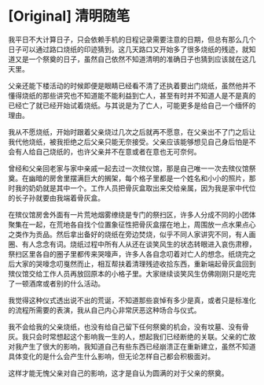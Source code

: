 # [Original] 清明随笔


我平日不大计算日子，只会依赖手机的日程记录需要注意的日期，但总有那么几个日子可以通过路口烧纸的印迹猜到。这几天路口又开始多了很多烧纸的残迹，就知道又是一个祭奠的日子，虽然自己依然不知道清明的准确日子也猜到应该就在这几天里。

父亲还能下楼活动的时候即便是眼睛已经看不清了还执着要出门烧纸，虽然他并不懂得烧纸的那些讲究也不知道能不能利益到亡人，甚至有时并不知道人是不是真的已经亡了就已经开始试着烧纸。与其说是为了亡人，可能更多是给自己一个缅怀的理由。

我从不愿烧纸，开始时跟着父亲烧过几次之后就再不愿意，在父亲出不了门之后让我代他烧纸，被我拒绝之后父亲只能无奈接受。父亲应该能够想见自己身后怕是不会有人给自己烧纸的，也许父亲并不在意或者在意也无可奈何。

曾经和父亲回老家与家中亲戚一起去过一次殡仪馆，那是自己唯一一次去殡仪馆祭奠。在幽暗的房舍里摆满巨大的搁架，每个格子里都是一个姓名和小小的照片，那时我的奶奶就是其中一个。工作人员把骨灰盒取出来交给亲属，因为我是家中代位的长子孙就要由我端着骨灰盒。

在殡仪馆房舍外面有一片荒地烟雾缭绕是专门的祭扫区，许多人分成不同的小团体聚集在一起，在荒地各自找个位置象征性把骨灰盒摆在地上，周围放一点水果点心之类作为贡品。然后拿出备好的烧纸在旁边焚烧，似乎不同人家讲究不同，有人画圈、有人念念有词。烧纸过程中所有人从还在谈笑风生的状态转眼进入哀伤肃穆，祭扫区里各自的圈子里都传来哭嚎声，许多人各自念叨着对亡人的想念。纸烧完之后大家的哭嚎念叨戛然而止，相互帮扶着清理残迹收拾东西，重新端起骨灰盒回到殡仪馆交给工作人员再放回原本的小格子里。大家继续谈笑风生仿佛刚刚只是吃完了一顿酒席或者别的什么活动。

我觉得这种仪式透出说不出的荒诞，不知道那些哀悼有多少是真，或者只是标准化的流程所需要的表演，我从自己内心非常厌恶这种场合与仪式。

我不会给我的父亲烧纸，也没有给自己留下任何祭奠的机会，没有坟墓、没有骨灰。我只会时常想起这个影响我一生的人，想起我们已经断绝的关联。父亲的亡故对我产生了很大的影响，我知道自己有些东西已经崩溃正在重新建立，虽然不知道具体变化的是什么会产生什么影响，但无论怎样自己都会积极面对。

这样才能无愧父亲对自己的影响，这才是自认为圆满的对于父亲的祭奠。
